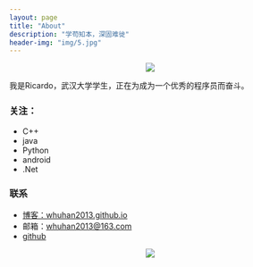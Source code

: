 ```yaml
---
layout: page
title: "About"
description: "学苟知本，深固难徙"
header-img: "img/5.jpg"
---
```



<center>
    <p><img src="http://7xlfkx.com1.z0.glb.clouddn.com/white2.jpg" align="center"></p>
</center>

我是Ricardo，武汉大学学生，正在为成为一个优秀的程序员而奋斗。




### 关注：


- C++
- java
- Python
- android
- .Net


### 联系

- [博客：whuhan2013.github.io](http://whuhan2013.github.io/)    
- 邮箱：whuhan2013@163.com     
- [github](https://github.com/whuhan2013)


<center>
    <p><img src="http://dreamofbook.qiniudn.com/hacker.png" align="center"></p>
</center>






